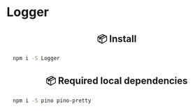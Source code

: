# Logger

<h2 id="" align="center">📦 Install</h2>

```sh
  npm i -S Logger
```

<h2 id="" align="center">📦 Required local dependencies</h2>

```sh
  npm i -S pino pino-pretty
```
